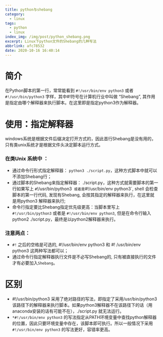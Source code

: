 ```yaml
---
title: python与shebang
category:
  - linux
tags:
  - python
  - linux
index_img: /img/post/python_shebang.png
excerpt: Linux下python文件的Shebang的几种写法
abbrlink: afc78532
date: 2020-10-16 16:40:14
---
```

# 简介
在Python脚本的第一行，常常能看到 `#!/usr/bin/env python3` 或者 `#!/usr/bin/python3` 字样，其中#!符号在计算机行业中叫做 “Shebang”,  其作用是指定由哪个解释器来执行脚本。在这里即是指定python3作为解释器。

# 使用：指定解释器
windows系统是根据文件后缀决定打开方式的，因此首行Shebang是没有用的，只有类unix系统才是根据文件头决定脚本运行方式。

### 在类Unix 系统中 ：

* 通过命令行形式指定解释器： `python3 ./script.py`，这种方式脚本中就可以不添加Shebang行；
* 通过脚本的Shebang来指定解释器： ./script.py，这种方式就需要脚本的第一行如果写上 `#`!/usr/bin/python3` 或者是`#!/usr/bin/env python3`,  shell 会检查脚本的第一行代码, 发现有Shebang, 会按其指定的解释器来执行，在这里就是用python3 解释器来执行;  
* 命令行指定要比Shebang指定优先级更高：当脚本里写上 `#!/usr/bin/python3` 或者是 `#!/usr/bin/env python3`, 但是在命令行输入python2 ./script.py，最终是以python2解释器来执行。


### 注意两点：

* `#!` 之后的空格是可选的, #!/usr/bin/env python3 和 #! /usr/bin/env python3 这两种写法都可以；
* 通过命令行指定解释器执行文件是不必写Shebang的, 只有被直接执行的文件才有必要加入`Shebang`。
# 区别
* #!/usr/bin/python3 采用了绝对路径的写法，即指定了采用/usr/bin/python3该路径下的解释器来执行脚本。如果python3解释器不在该路径下的话（用anaconda安装的话有可能不在），./script.py 就无法运行。
* `*#!/usr/bin/env python3` 的写法指定从PATH环境变量中查找python解释器的位置，因此只要环境变量中存在，该脚本即可执行。所以一般情况下采用 `#!/usr/bin/env python3` 的写法更好，容错率更高。
